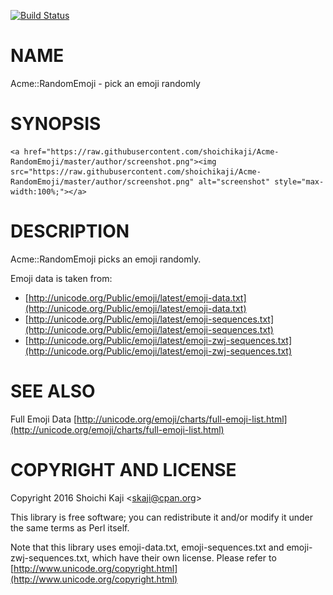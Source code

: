 [![Build Status](https://travis-ci.org/skaji/Acme-RandomEmoji.svg?branch=master)](https://travis-ci.org/skaji/Acme-RandomEmoji)

# NAME

Acme::RandomEmoji - pick an emoji randomly

# SYNOPSIS

<div>

    <a href="https://raw.githubusercontent.com/shoichikaji/Acme-RandomEmoji/master/author/screenshot.png"><img src="https://raw.githubusercontent.com/shoichikaji/Acme-RandomEmoji/master/author/screenshot.png" alt="screenshot" style="max-width:100%;"></a>
</div>

# DESCRIPTION

Acme::RandomEmoji picks an emoji randomly.

Emoji data is taken from:

- [http://unicode.org/Public/emoji/latest/emoji-data.txt](http://unicode.org/Public/emoji/latest/emoji-data.txt)
- [http://unicode.org/Public/emoji/latest/emoji-sequences.txt](http://unicode.org/Public/emoji/latest/emoji-sequences.txt)
- [http://unicode.org/Public/emoji/latest/emoji-zwj-sequences.txt](http://unicode.org/Public/emoji/latest/emoji-zwj-sequences.txt)

# SEE ALSO

Full Emoji Data [http://unicode.org/emoji/charts/full-emoji-list.html](http://unicode.org/emoji/charts/full-emoji-list.html)

# COPYRIGHT AND LICENSE

Copyright 2016 Shoichi Kaji &lt;skaji@cpan.org>

This library is free software; you can redistribute it and/or modify
it under the same terms as Perl itself.

Note that this library uses emoji-data.txt, emoji-sequences.txt and emoji-zwj-sequences.txt,
which have their own license. Please refer to [http://www.unicode.org/copyright.html](http://www.unicode.org/copyright.html)

